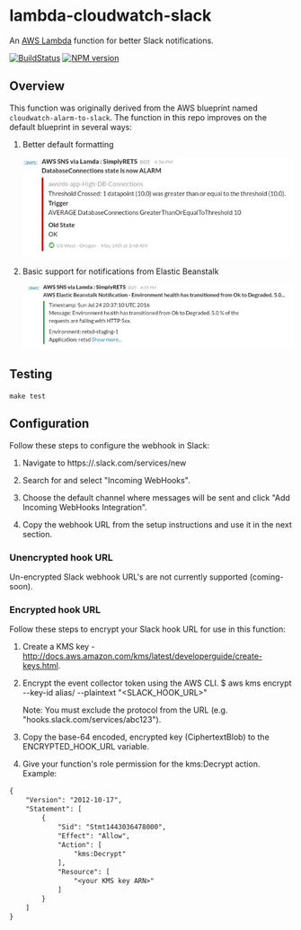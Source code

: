 # lambda-cloudwatch-slack

An [AWS Lambda](http://aws.amazon.com/lambda/) function for better Slack notifications.

[![BuildStatus](https://travis-ci.org/assertible/lambda-cloudwatch-slack.png?branch=master)](https://travis-ci.org/assertible/lambda-cloudwatch-slack)
[![NPM version](https://badge.fury.io/js/lambda-cloudwatch-slack.png)](http://badge.fury.io/js/lambda-cloudwatch-slack)


## Overview

This function was originally derived from the AWS blueprint named `cloudwatch-alarm-to-slack`.
The function in this repo improves on the default blueprint in several ways:

1. Better default formatting

    [![AWS Cloud Notification for Slack](./images/cloudwatch.png)](https://assertible.com)

2. Basic support for notifications from Elastic Beanstalk

    [![Elastic Beanstalk Slack Notifications](./images/elastic-beanstalk.png)](https://assertible.com)

## Testing

```
make test
```

## Configuration

Follow these steps to configure the webhook in Slack:

  1. Navigate to https://<your-team-domain>.slack.com/services/new

  2. Search for and select "Incoming WebHooks".

  3. Choose the default channel where messages will be sent and click "Add Incoming WebHooks Integration".

  4. Copy the webhook URL from the setup instructions and use it in the next section.


### Unencrypted hook URL

Un-encrypted Slack webhook URL's are not currently supported (coming-soon).

### Encrypted hook URL

Follow these steps to encrypt your Slack hook URL for use in this function:

  1. Create a KMS key - http://docs.aws.amazon.com/kms/latest/developerguide/create-keys.html.

  2. Encrypt the event collector token using the AWS CLI.
     $ aws kms encrypt --key-id alias/<KMS key name> --plaintext "<SLACK_HOOK_URL>"

     Note: You must exclude the protocol from the URL (e.g. "hooks.slack.com/services/abc123").

  3. Copy the base-64 encoded, encrypted key (CiphertextBlob) to the ENCRYPTED_HOOK_URL variable.

  4. Give your function's role permission for the kms:Decrypt action.
     Example:

```
{
    "Version": "2012-10-17",
    "Statement": [
        {
            "Sid": "Stmt1443036478000",
            "Effect": "Allow",
            "Action": [
                "kms:Decrypt"
            ],
            "Resource": [
                "<your KMS key ARN>"
            ]
        }
    ]
}
```
